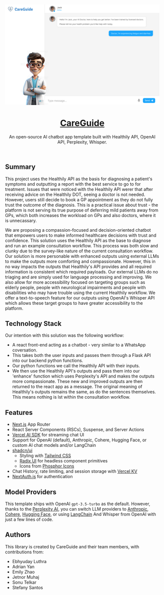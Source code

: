 <a href="[[https://nuxt-ai-careguide.vercel.app]">
  <img alt="CareGuide Healthily" src="https://github.com/AbLuth2000/encodehackathon/blob/main/public/Computer%20User%20Interface.png">
  <h1 align="center">CareGuide </h1>
</a>

<p align="center">
  An open-source AI chatbot app template built with Healthily API, OpenAI API, Perplexity, Whisper.
</p>
<br/>

## Summary
This project uses the Healthily API as the basis for diagnosing a patient's symptoms and outputting a report with the best service to go to for treatment.
Issues that were noticed with the Healthily API werer that after receiving advice on the Healthily DOT, seeing a doctor is not needed. However, users still decide to book a GP appointment as they do not fully trust the outcome of the diagnosis. This is a practical issue about trust - the platform is not serving its true purpose of deferring mild patients away from GPs, which both increases the workload on GPs and also doctors, where it is unnecassary.

We are proposing a compassion-focused and decision-oriented chatbot that empowers users to make informed healthcare decisions with trust and confidence. This solution uses the Healthily API as the base to diagnose and run an example consultation workflow. This process was both slow and clunky due to the survey-like nature of the current consultation workflow. Our solution is more personable with enhanced outputs using external LLMs to make the outputs more comforting and compassionate. However, this in no way impacts the outputs that Healthily's API provides and all required information is consistent which required payloads. Our external LLMs do no triaging and are simply used for language processing and improving. We also allow for more accessibility focused on targeting groups such as elderly people, people with neurological impairments and people with disabilities who may have trouble using the current Healthily workflow. We offer a text-to-speech feature for our outputs using OpenAI's Whisper API which allows these target groups to have greater accessibility to the platform. 

## Technology Stack
Our intention with this solution was the following workflow:
- A react front-end acting as a chatbot - very similar to a WhatsApp coversation.
- This takes both the user inputs and passes them through a Flask API into our backend python functions.
- Our python functions we call the Healthily API with their inputs.
- We then use the Healthily API's outputs and pass them into our 'enhance' function which uses Perplexity's API and makes the outputs more compassionate. These new and improved outputs are then returned to the react app as a message. The original meaning of Healthily's outputs remains the same, as do the sentences themselves. This means nothing is lst within the consultation workflow.

## Features
- [Next.js](https://nextjs.org) App Router
- React Server Components (RSCs), Suspense, and Server Actions
- [Vercel AI SDK](https://sdk.vercel.ai/docs) for streaming chat UI
- Support for OpenAI (default), Anthropic, Cohere, Hugging Face, or custom AI chat models and/or LangChain
- [shadcn/ui](https://ui.shadcn.com)
  - Styling with [Tailwind CSS](https://tailwindcss.com)
  - [Radix UI](https://radix-ui.com) for headless component primitives
  - Icons from [Phosphor Icons](https://phosphoricons.com)
- Chat History, rate limiting, and session storage with [Vercel KV](https://vercel.com/storage/kv)
- [NextAuth.js](https://github.com/nextauthjs/next-auth) for authentication

## Model Providers

This template ships with OpenAI `gpt-3.5-turbo` as the default. However, thanks to the [Perplexity AI](https://perplexity.ai), you can switch LLM providers to [Anthropic](https://anthropic.com), [Cohere](https://cohere.com/), [Hugging Face](https://huggingface.co), or using [LangChain](https://js.langchain.com) And Whisper from OpenAI with just a few lines of code.


## Authors

This library is created by CareGuide and their team members, with contributions from:

- Ebhyuday Luthra
- Adrian Yan
- Emily Zhao
- Jetnor Muhaj
- Sonu Telkar
- Stefany Santos
